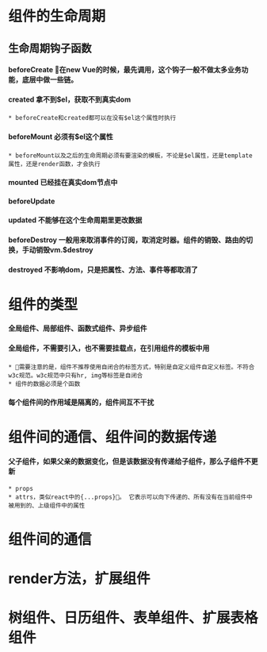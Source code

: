# 组件的生命周期

## 生命周期钩子函数
#### beforeCreate 在new Vue的时候，最先调用，这个钩子一般不做太多业务功能，底层中做一些链。
#### created 拿不到$el，获取不到真实dom
    * beforeCreate和created都可以在没有$el这个属性时执行
#### beforeMount 必须有$el这个属性
    * beforeMount以及之后的生命周期必须有要渲染的模板，不论是$el属性，还是template属性，还是render函数，才会执行
#### mounted 已经挂在真实dom节点中  
#### beforeUpdate 
#### updated 不能够在这个生命周期里更改数据
#### beforeDestroy 一般用来取消事件的订阅，取消定时器。组件的销毁、路由的切换，手动销毁vm.$destroy
#### destroyed 不影响dom，只是把属性、方法、事件等都取消了

# 组件的类型
#### 全局组件、局部组件、函数式组件、异步组件
#### 全局组件，不需要引入，也不需要挂载点，在引用组件的模板中用
    * 需要注意的是，组件不推荐使用自闭合的标签方式，特别是自定义组件自定义标签。不符合w3c规范。w3c规范中只有hr, img等标签是自闭合
    * 组件的数据必须是个函数
#### 每个组件间的作用域是隔离的，组件间互不干扰

# 组件间的通信、组件间的数据传递
#### 父子组件，如果父亲的数据变化，但是该数据没有传递给子组件，那么子组件不更新
    * props
    * attrs，类似react中的{...props}。 它表示可以向下传递的、所有没有在当前组件中被用到的、上级组件中的属性
 

# 组件间的通信
    

# render方法，扩展组件

# 树组件、日历组件、表单组件、扩展表格组件


